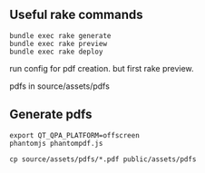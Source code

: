 ## Useful rake commands
```
bundle exec rake generate
bundle exec rake preview
bundle exec rake deploy
```

run config for pdf creation.  but first rake preview.

pdfs in source/assets/pdfs

## Generate pdfs
```
export QT_QPA_PLATFORM=offscreen
phantomjs phantompdf.js

cp source/assets/pdfs/*.pdf public/assets/pdfs
```
